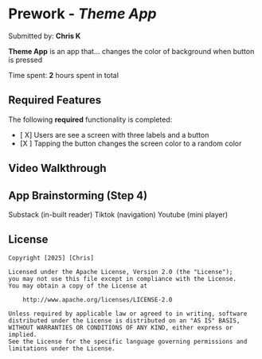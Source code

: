 # Prework - *Theme App*

Submitted by: **Chris K**

**Theme App** is an app that... changes the color of background when button is pressed

Time spent: **2** hours spent in total

## Required Features

The following **required** functionality is completed:

- [ X] Users are see a screen with three labels and a button
- [X ] Tapping the button changes the screen color to a random color
 
## Video Walkthrough



## App Brainstorming (Step 4)

Substack (in-built reader)
Tiktok (navigation)
Youtube (mini player)

## License

    Copyright [2025] [Chris]

    Licensed under the Apache License, Version 2.0 (the "License");
    you may not use this file except in compliance with the License.
    You may obtain a copy of the License at

        http://www.apache.org/licenses/LICENSE-2.0

    Unless required by applicable law or agreed to in writing, software
    distributed under the License is distributed on an "AS IS" BASIS,
    WITHOUT WARRANTIES OR CONDITIONS OF ANY KIND, either express or implied.
    See the License for the specific language governing permissions and
    limitations under the License.
